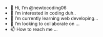 - 👋 Hi, I’m @newtocoding06
- 👀 I’m interested in coding duh..
- 🌱 I’m currently learning web developing...
- 💞️ I’m looking to collaborate on ...
- 📫 How to reach me ...

<!---
newtocoding06/newtocoding06 is a ✨ special ✨ repository because its `README.md` (this file) appears on your GitHub profile.
You can click the Preview link to take a look at your changes.
--->
